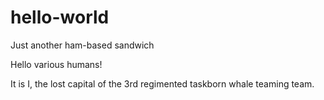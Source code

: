 # hello-world
Just another ham-based sandwich


Hello various humans!

It is I, the lost capital of the 3rd regimented taskborn whale teaming team. 
